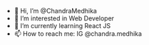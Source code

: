 - 👋 Hi, I’m @ChandraMedhika
- 👀 I’m interested in Web Developer
- 🌱 I’m currently learning React JS
- 📫 How to reach me: IG @chandra.medhika

<!---
ChandraMedhika/ChandraMedhika is a ✨ special ✨ repository because its `README.md` (this file) appears on your GitHub profile.
You can click the Preview link to take a look at your changes.
--->
